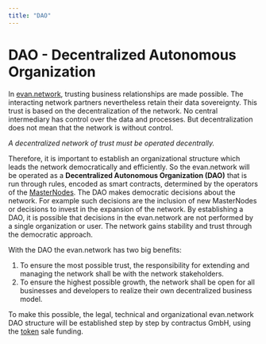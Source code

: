 ```yaml
---
title: "DAO"
---
```

# DAO - Decentralized Autonomous Organization

In [evan.network](https://evan.network/), trusting business relationships are made possible. The interacting network partners nevertheless retain their data sovereignty. This trust is based on the decentralization of the network. No central intermediary has control over the data and processes. But decentralization does not mean that the network is without control.

*A decentralized network of trust must be operated decentrally.*

Therefore, it is important to establish an organizational structure which leads the network democratically and efficiently. So the evan.network will be operated as a **Decentralized Autonomous Organization (DAO)** that is run through rules, encoded as smart contracts, determined by the operators of the [MasterNodes](https://evannetwork.github.io/doc/masternode).
The DAO makes democratic decisions about the network. For example such decisions are the inclusion of new MasterNodes or decisions to invest in the expansion of the network.
By establishing a DAO, it is possible that decisions in the evan.network are not performed by a single organization or user. The network gains stability and trust through the democratic approach.

With the DAO the evan.network has two big benefits:
1. To ensure the most possible trust, the responsibility for extending and managing the network shall be with the network stakeholders.
2. To ensure the highest possible growth, the network shall be open for all businesses and developers to realize their own decentralized business model.

To make this possible, the legal, technical and organizational evan.network DAO structure will be established step by step by contractus GmbH, using the [token](https://evannetwork.github.io/doc/eve) sale funding.
